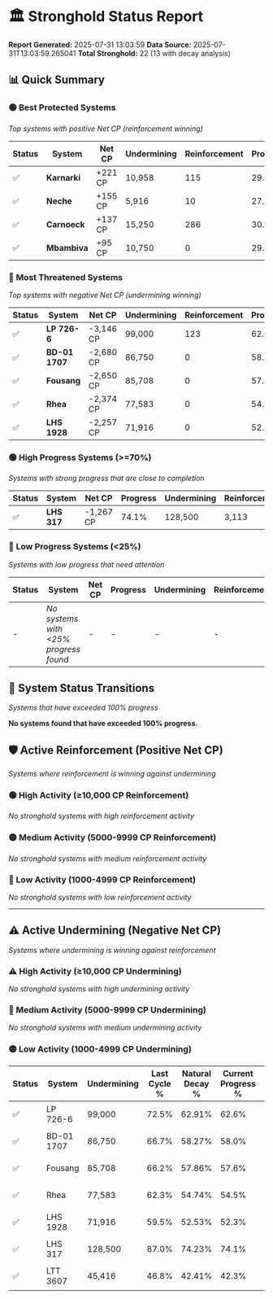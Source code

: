 # 🏛️ Stronghold Status Report

**Report Generated:** 2025-07-31 13:03:59
**Data Source:** 2025-07-31T13:03:59.265041
**Total Stronghold:** 22 (13 with decay analysis)

## 📊 Quick Summary

### 🟢 **Best Protected Systems**
*Top systems with positive Net CP (reinforcement winning)*

| Status | System | Net CP | Undermining | Reinforcement | Progress |
|--------|--------|--------|-------------|---------------|----------|
| ✅ | **Karnarki** | +221 CP | 10,958 | 115 | 29.2% |
| ✅ | **Neche** | +155 CP | 5,916 | 10 | 27.2% |
| ✅ | **Carnoeck** | +137 CP | 15,250 | 286 | 30.8% |
| ✅ | **Mbambiva** | +95 CP | 10,750 | 0 | 29.1% |

### 🔴 **Most Threatened Systems**
*Top systems with negative Net CP (undermining winning)*

| Status | System | Net CP | Undermining | Reinforcement | Progress |
|--------|--------|--------|-------------|---------------|----------|
| ✅ | **LP 726-6** | -3,146 CP | 99,000 | 123 | 62.6% |
| ✅ | **BD-01 1707** | -2,680 CP | 86,750 | 0 | 58.0% |
| ✅ | **Fousang** | -2,650 CP | 85,708 | 0 | 57.6% |
| ✅ | **Rhea** | -2,374 CP | 77,583 | 0 | 54.5% |
| ✅ | **LHS 1928** | -2,257 CP | 71,916 | 0 | 52.3% |

### 🟢 **High Progress Systems (>=70%)**
*Systems with strong progress that are close to completion*

| Status | System | Net CP | Progress | Undermining | Reinforcement |
|--------|--------|--------|----------|-------------|---------------|
| ✅ | **LHS 317** | -1,267 CP | 74.1% | 128,500 | 3,113 |

### 🔴 **Low Progress Systems (<25%)**
*Systems with low progress that need attention*

| Status | System | Net CP | Progress | Undermining | Reinforcement |
|--------|--------|--------|----------|-------------|---------------|
| - | *No systems with <25% progress found* | - | - | - | - |
## 🔄 System Status Transitions
*Systems that have exceeded 100% progress*

**No systems found that have exceeded 100% progress.**

## 🛡️ Active Reinforcement (Positive Net CP)
*Systems where reinforcement is winning against undermining*

### 🟢 High Activity (≥10,000 CP Reinforcement)

*No stronghold systems with high reinforcement activity*

### 🟡 Medium Activity (5000-9999 CP Reinforcement)

*No stronghold systems with medium reinforcement activity*

### 🔴 Low Activity (1000-4999 CP Reinforcement)

*No stronghold systems with low reinforcement activity*


---

## ⚠️ Active Undermining (Negative Net CP)
*Systems where undermining is winning against reinforcement*

### ⚠️ High Activity (≥10,000 CP Undermining)

*No stronghold systems with high undermining activity*

### 🔶 Medium Activity (5000-9999 CP Undermining)

*No stronghold systems with medium undermining activity*

### 🟡 Low Activity (1000-4999 CP Undermining)

| Status | System | Undermining | Last Cycle % | Natural Decay % | Current Progress % | Reinforcement | Current CP | Net CP | Activity |
|--------|--------|-------------|--------------|-----------------|-------------------|---------------|------------|--------|----------|
| ✅ | LP 726-6 | 99,000 | 72.5% | 62.91% | 62.6% | 123 | 626,000 | -3,146 | 🟡 Low Undermining |
| ✅ | BD-01 1707 | 86,750 | 66.7% | 58.27% | 58.0% | 0 | 580,000 | -2,680 | 🟡 Low Undermining |
| ✅ | Fousang | 85,708 | 66.2% | 57.86% | 57.6% | 0 | 576,000 | -2,650 | 🟡 Low Undermining |
| ✅ | Rhea | 77,583 | 62.3% | 54.74% | 54.5% | 0 | 545,000 | -2,374 | 🟡 Low Undermining |
| ✅ | LHS 1928 | 71,916 | 59.5% | 52.53% | 52.3% | 0 | 523,000 | -2,257 | 🟡 Low Undermining |
| ✅ | LHS 317 | 128,500 | 87.0% | 74.23% | 74.1% | 3,113 | 741,000 | -1,267 | 🟡 Low Undermining |
| ✅ | LTT 3607 | 45,416 | 46.8% | 42.41% | 42.3% | 0 | 423,000 | -1,135 | 🟡 Low Undermining |

